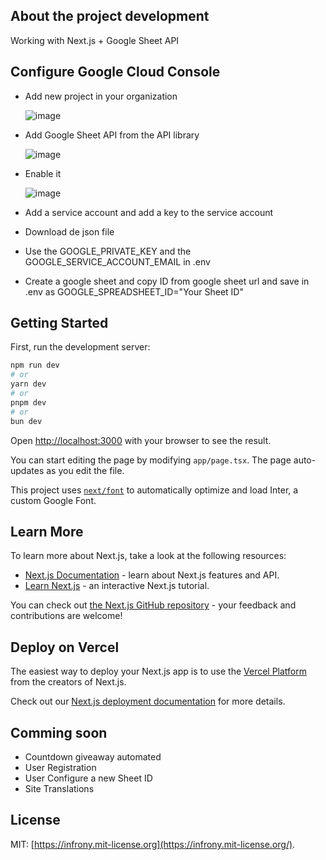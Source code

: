 ## About the project development

Working with Next.js + Google Sheet API

## Configure Google Cloud Console
- Add new project in your organization

    ![image](https://drive.google.com/uc?export=view&id=1W9HmjfAxNntJXWoe9qYD1D3GEBjiuwEE)

- Add Google Sheet API from the API library

    ![image](https://drive.google.com/uc?export=view&id=1BjP_4GKuVr1hh92ZEgH5BZ3C-loJjaUZ)

- Enable it

    ![image](https://drive.google.com/uc?export=view&id=1RhkgodMFDdmWRyU2VM2OG9kfAkZHFtMm)

- Add a service account and add a key to the service account
- Download de json file
- Use the GOOGLE_PRIVATE_KEY and the GOOGLE_SERVICE_ACCOUNT_EMAIL in .env

- Create a google sheet and copy ID from google sheet url and save in .env as GOOGLE_SPREADSHEET_ID="Your Sheet ID"

## Getting Started

First, run the development server:

```bash
npm run dev
# or
yarn dev
# or
pnpm dev
# or
bun dev
```

Open [http://localhost:3000](http://localhost:3000) with your browser to see the result.

You can start editing the page by modifying `app/page.tsx`. The page auto-updates as you edit the file.

This project uses [`next/font`](https://nextjs.org/docs/basic-features/font-optimization) to automatically optimize and load Inter, a custom Google Font.

## Learn More

To learn more about Next.js, take a look at the following resources:

- [Next.js Documentation](https://nextjs.org/docs) - learn about Next.js features and API.
- [Learn Next.js](https://nextjs.org/learn) - an interactive Next.js tutorial.

You can check out [the Next.js GitHub repository](https://github.com/vercel/next.js/) - your feedback and contributions are welcome!

## Deploy on Vercel

The easiest way to deploy your Next.js app is to use the [Vercel Platform](https://vercel.com/new?utm_medium=default-template&filter=next.js&utm_source=create-next-app&utm_campaign=create-next-app-readme) from the creators of Next.js.

Check out our [Next.js deployment documentation](https://nextjs.org/docs/deployment) for more details.

## Comming soon

- Countdown giveaway automated
- User Registration
- User Configure a new Sheet ID
- Site Translations

## License

MIT: [https://infrony.mit-license.org](https://infrony.mit-license.org/).
